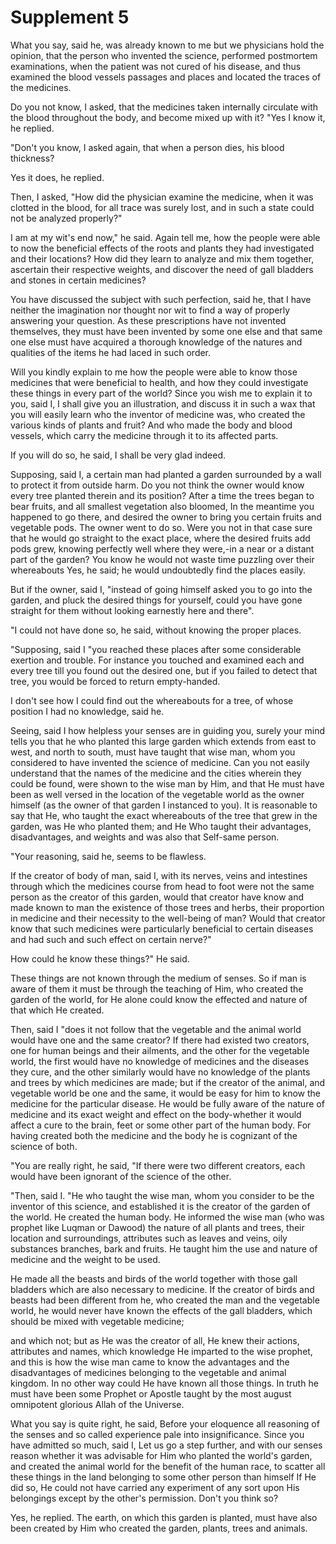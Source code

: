Supplement 5
============

What you say, said he, was already known to me but we physicians hold
the opinion, that the person who invented the science, performed
postmortem examinations, when the patient was not cured of his disease,
and thus examined the blood vessels passages and places and located the
traces of the medicines.

Do you not know, I asked, that the medicines taken internally circulate
with the blood throughout the body, and become mixed up with it? "Yes I
know it, he replied.

"Don't you know, I asked again, that when a person dies, his blood
thickness?

Yes it does, he replied.

Then, I asked, "How did the physician examine the medicine, when it was
clotted in the blood, for all trace was surely lost, and in such a state
could not be analyzed properly?"

I am at my wit's end now," he said. Again tell me, how the people were
able to now the beneficial effects of the roots and plants they had
investigated and their locations? How did they learn to analyze and mix
them together, ascertain their respective weights, and discover the need
of gall bladders and stones in certain medicines?

You have discussed the subject with such perfection, said he, that I
have neither the imagination nor thought nor wit to find a way of
properly answering your question. As these prescriptions have not
invented themselves, they must have been invented by some one else and
that same one else must have acquired a thorough knowledge of the
natures and qualities of the items he had laced in such order.

Will you kindly explain to me how the people were able to know those
medicines that were beneficial to health, and how they could investigate
these things in every part of the world? Since you wish me to explain it
to you, said I, I shall give you an illustration, and discuss it in such
a wax that you will easily learn who the inventor of medicine was, who
created the various kinds of plants and fruit? And who made the body and
blood vessels, which carry the medicine through it to its affected
parts.

If you will do so, he said, I shall be very glad indeed.

Supposing, said I, a certain man had planted a garden surrounded by a
wall to protect it from outside harm. Do you not think the owner would
know every tree planted therein and its position? After a time the trees
began to bear fruits, and all smallest vegetation also bloomed, In the
meantime you happened to go there, and desired the owner to bring you
certain fruits and vegetable pods. The owner went to do so. Were you not
in that case sure that he would go straight to the exact place, where
the desired fruits add pods grew, knowing perfectly well where they
were,-in a near or a distant part of the garden? You know he would not
waste time puzzling over their whereabouts Yes, he said; he would
undoubtedly find the places easily.

But if the owner, said I, "instead of going himself asked you to go
into the garden, and pluck the desired things for yourself, could you
have gone straight for them without looking earnestly here and there".

"I could not have done so, he said, without knowing the proper
places.

"Supposing, said I "you reached these places after some considerable
exertion and trouble. For instance you touched and examined each and
every tree till you found out the desired one, but if you failed to
detect that tree, you would be forced to return empty-handed.

I don't see how I could find out the whereabouts for a tree, of whose
position I had no knowledge, said he.

Seeing, said I how helpless your senses are in guiding you, surely your
mind tells you that he who planted this large garden which extends from
east to west, and north to south, must have taught that wise man, whom
you considered to have invented the science of medicine. Can you not
easily understand that the names of the medicine and the cities wherein
they could be found, were shown to the wise man by Him, and that He must
have been as well versed in the location of the vegetable world as the
owner himself (as the owner of that garden I instanced to you). It is
reasonable to say that He, who taught the exact whereabouts of the tree
that grew in the garden, was He who planted them; and He Who taught
their advantages, disadvantages, and weights and was also that Self-same
person.

"Your reasoning, said he, seems to be flawless.

If the creator of body of man, said I, with its nerves, veins and
intestines through which the medicines course from head to foot were not
the same person as the creator of this garden, would that creator have
know and made known to man the existence of those trees and herbs, their
proportion in medicine and their necessity to the well-being of man?
Would that creator know that such medicines were particularly beneficial
to certain diseases and had such and such effect on certain nerve?"

How could he know these things?" He said.

These things are not known through the medium of senses. So if man is
aware of them it must be through the teaching of Him, who created the
garden of the world, for He alone could know the effected and nature of
that which He created.

Then, said I "does it not follow that the vegetable and the animal
world would have one and the same creator? If there had existed two
creators, one for human beings and their ailments, and the other for the
vegetable world, the first would have no knowledge of medicines and the
diseases they cure, and the other similarly would have no knowledge of
the plants and trees by which medicines are made; but if the creator of
the animal, and vegetable world be one and the same, it would be easy
for him to know the medicine for the particular disease. He would be
fully aware of the nature of medicine and its exact weight and effect on
the body-whether it would affect a cure to the brain, feet or some other
part of the human body. For having created both the medicine and the
body he is cognizant of the science of both.

"You are really right, he said, "If there were two different creators,
each would have been ignorant of the science of the other.

"Then, said I. "He who taught the wise man, whom you consider to be the
inventor of this science, and established it is the creator of the
garden of the world. He created the human body. He informed the wise man
(who was prophet like Luqman or Dawood) the nature of all plants and
trees, their location and surroundings, attributes such as leaves and
veins, oily substances branches, bark and fruits. He taught him the use
and nature of medicine and the weight to be used.

He made all the beasts and birds of the world together with those gall
bladders which are also necessary to medicine. If the creator of birds
and beasts had been different from he, who created the man and the
vegetable world, he would never have known the effects of the gall
bladders, which should be mixed with vegetable medicine;

and which not; but as He was the creator of all, He knew their actions,
attributes and names, which knowledge He imparted to the wise prophet,
and this is how the wise man came to know the advantages and the
disadvantages of medicines belonging to the vegetable and animal
kingdom. In no other way could He have known all those things. In truth
he must have been some Prophet or Apostle taught by the most august
omnipotent glorious Allah of the Universe.

What you say is quite right, he said, Before your eloquence all
reasoning of the senses and so called experience pale into
insignificance. Since you have admitted so much, said I, Let us go a
step further, and with our senses reason whether it was advisable for
Him who planted the world's garden, and created the animal world for the
benefit of the human race, to scatter all these things in the land
belonging to some other person than himself If He did so, He could not
have carried any experiment of any sort upon His belongings except by
the other's permission. Don't you think so?

Yes, he replied. The earth, on which this garden is planted, must have
also been created by Him who created the garden, plants, trees and
animals.


